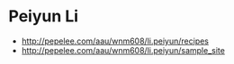 # Peiyun Li

- http://pepelee.com/aau/wnm608/li.peiyun/recipes
- http://pepelee.com/aau/wnm608/li.peiyun/sample_site
